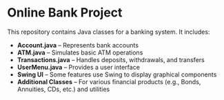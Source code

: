 # Online Bank Project

This repository contains Java classes for a banking system. It includes:

- **Account.java** – Represents bank accounts  
- **ATM.java** – Simulates basic ATM operations  
- **Transactions.java** – Handles deposits, withdrawals, and transfers  
- **UserMenu.java** – Provides a user interface  
- **Swing UI** – Some features use Swing to display graphical components  
- **Additional Classes** – For various financial products (e.g., Bonds, Annuities, CDs, etc.) and utilities  
